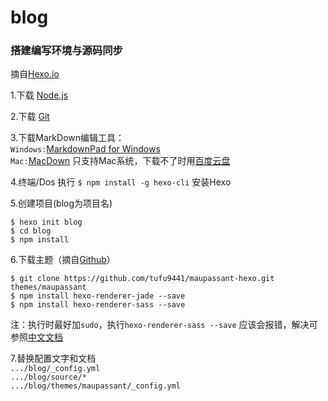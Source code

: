 # blog
### 搭建编写环境与源码同步

摘自[Hexo.io](https://hexo.io/docs/index.html)	

1.下载 [Node.js](https://nodejs.org)	 

2.下载 [Git](https://git-scm.com)	
	
3.下载MarkDown编辑工具：	
```Windows:```[MarkdownPad for Windows](http://markdownpad.com/)	
```Mac:```[MacDown](http://macdown.uranusjr.com/) 只支持Mac系统，下载不了时用[百度云盘](http://pan.baidu.com/s/1cuqThs)
			
4.终端/Dos 执行 ```$ npm install -g hexo-cli``` 安装Hexo 	

5.创建项目(blog为项目名)	

	$ hexo init blog	
	$ cd blog	
	$ npm install	

6.下载主题（摘自[Github](https://github.com/tufu9441/maupassant-hexo)）
	
	$ git clone https://github.com/tufu9441/maupassant-hexo.git themes/maupassant
	$ npm install hexo-renderer-jade --save
	$ npm install hexo-renderer-sass --save

注：执行时最好加```sudo```，执行```hexo-renderer-sass --save``` 应该会报错，解决可参照[中文文档](https://www.haomwei.com/technology/maupassant-hexo.html)		

7.替换配置文字和文档		
```.../blog/_config.yml```	
```.../blog/source/*```		
```.../blog/themes/maupassant/_config.yml```
